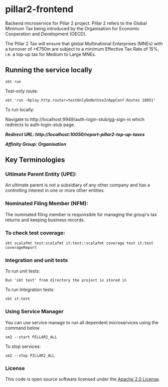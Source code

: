 # pillar2-frontend
Backend microservice for Pillar 2  project. Pillar 2 refers to the Global Minimum Tax being introduced by the Organisation for Economic Cooperation and Development (OECD).

The Pillar 2 Tax will ensure that global Multinational Enterprises (MNEs) with a turnover of >€750m are subject to a minimum Effective Tax Rate of 15%, i.e. a top-up tax for Medium to Large MNEs.

## Running the service locally

    sbt run
Test-only route:

    sbt 'run -Dplay.http.router=testOnlyDoNotUseInAppConf.Routes 10051'
To run locally:

Navigate to http://localhost:9949/auth-login-stub/gg-sign-in which redirects to auth-login-stub page.


***Redirect URL: http://localhost:10050/report-pillar2-top-up-taxes***

***Affinity Group: Organisation***

## Key Terminologies

### Ultimate Parent Entity (UPE):
An ultimate parent is not a subsidiary of any other company and has a controlling interest in one or more other entities.
### Nominated Filing Member (NFM):
The nominated filing member is responsible for managing the group's tax returns and keeping business records.
### To check test coverage:

`sbt scalafmt test:scalafmt it:test::scalafmt coverage test it:test coverageReport`

### Integration and unit tests

To run unit tests:

    Run 'sbt test' from directory the project is stored in
To run Integration tests:

    sbt it:test

### Using Service Manager

You can use service manage to run all dependent microservices using the command below

    sm2 --start PILLAR2_ALL
To stop services:

    sm2 --stop PILLAR2_ALL


### License

This code is open source software licensed under the [Apache 2.0 License]("http://www.apache.org/licenses/LICENSE-2.0.html").